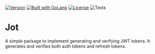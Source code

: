 [![Version](https://img.shields.io/badge/goversion-1.19.x-blue.svg)](https://golang.org)
<a href="https://golang.org"><img src="https://img.shields.io/badge/powered_by-Go-3362c2.svg?style=flat-square" alt="Built with GoLang"></a>
[![License](http://img.shields.io/badge/license-mit-blue.svg?style=flat-square)](https://raw.githubusercontent.com/tsawler/jot/master/LICENSE)
![Tests](https://github.com/tsawler/jot/actions/workflows/tests.yml/badge.svg)


# Jot

A simple package to implement generating and verifying JWT tokens. It generates and verifies both auth tokens and 
refresh tokens.